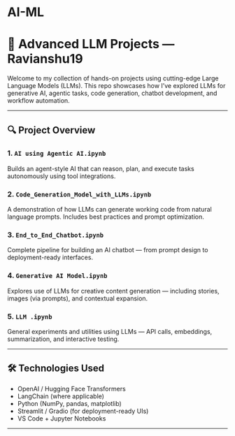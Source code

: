 # AI-ML
# 🧠 Advanced LLM Projects — Ravianshu19

Welcome to my collection of hands-on projects using cutting-edge Large Language Models (LLMs). This repo showcases how I’ve explored LLMs for generative AI, agentic tasks, code generation, chatbot development, and workflow automation.

---

## 🔍 Project Overview

### 1. `AI using Agentic AI.ipynb`
Builds an agent-style AI that can reason, plan, and execute tasks autonomously using tool integrations.

### 2. `Code_Generation_Model_with_LLMs.ipynb`
A demonstration of how LLMs can generate working code from natural language prompts. Includes best practices and prompt optimization.

### 3. `End_to_End_Chatbot.ipynb`
Complete pipeline for building an AI chatbot — from prompt design to deployment-ready interfaces.

### 4. `Generative AI Model.ipynb`
Explores use of LLMs for creative content generation — including stories, images (via prompts), and contextual expansion.

### 5. `LLM .ipynb`
General experiments and utilities using LLMs — API calls, embeddings, summarization, and interactive testing.

---

## 🛠️ Technologies Used

- OpenAI / Hugging Face Transformers
- LangChain (where applicable)
- Python (NumPy, pandas, matplotlib)
- Streamlit / Gradio (for deployment-ready UIs)
- VS Code + Jupyter Notebooks

---


